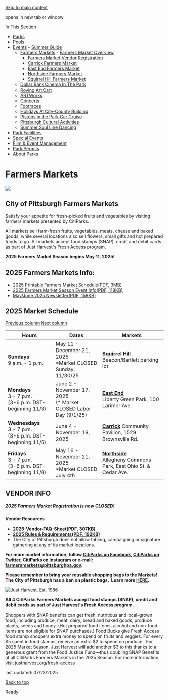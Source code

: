 [Skip to main content](https://www.pittsburghpa.gov/Recreation-Events/Events/Farmers-Markets#main-content)

opens in new tab or window

In This Section

- [Parks](https://www.pittsburghpa.gov/Recreation-Events/Parks)
- [Pools](https://www.pittsburghpa.gov/Recreation-Events/Pools)
- [Events](https://www.pittsburghpa.gov/Recreation-Events/Events)  - [Summer Guide](https://www.pittsburghpa.gov/Recreation-Events/Events/Summer-Guide)
  - [Farmers Markets](https://www.pittsburghpa.gov/Recreation-Events/Events/Farmers-Markets)    - [Farmers Market Overview](https://www.pittsburghpa.gov/Recreation-Events/Events/Farmers-Markets/Farmers-Market-Overview)
    - [Farmers Market Vendor Registration](https://www.pittsburghpa.gov/Recreation-Events/Events/Farmers-Markets/Farmers-Market-Vendor-Registration)
    - [Carrick Farmers Market](https://www.pittsburghpa.gov/Recreation-Events/Events/Farmers-Markets/Carrick-Farmers-Market)
    - [East End Farmers Market](https://www.pittsburghpa.gov/Recreation-Events/Events/Farmers-Markets/East-End-Farmers-Market)
    - [Northside Farmers Market](https://www.pittsburghpa.gov/Recreation-Events/Events/Farmers-Markets/Northside-Farmers-Market)
    - [Squirrel Hill Farmers Market](https://www.pittsburghpa.gov/Recreation-Events/Events/Farmers-Markets/Squirrel-Hill-Farmers-Market)
  - [Dollar Bank Cinema In The Park](https://www.pittsburghpa.gov/Recreation-Events/Events/Dollar-Bank-Cinema-In-The-Park)
  - [Roving Art Cart](https://www.pittsburghpa.gov/Recreation-Events/Events/Roving-Art-Cart)
  - [ARTWorks](https://www.pittsburghpa.gov/Recreation-Events/Events/ARTWorks)
  - [Concerts](https://www.pittsburghpa.gov/Recreation-Events/Events/Concerts)
  - [Footraces](https://www.pittsburghpa.gov/Recreation-Events/Events/Footraces)
  - [Holidays At City-County Building](https://www.pittsburghpa.gov/Recreation-Events/Events/Holidays-At-City-County-Building)
  - [Pistons in the Park Car Cruise](https://www.pittsburghpa.gov/Recreation-Events/Events/Pistons-in-the-Park-Car-Cruise)
  - [Pittsburgh Cultural Activities](https://www.pittsburghpa.gov/Recreation-Events/Events/Pittsburgh-Cultural-Activities)
  - [Summer Soul Line Dancing](https://www.pittsburghpa.gov/Recreation-Events/Events/Summer-Soul-Line-Dancing)
- [Park Facilities](https://www.pittsburghpa.gov/Recreation-Events/Park-Facilities)
- [Special Events](https://www.pittsburghpa.gov/Recreation-Events/Special-Events)
- [Film & Event Management](https://www.pittsburghpa.gov/Recreation-Events/Film-Event-Management)
- [Park Permits](https://www.pittsburghpa.gov/Recreation-Events/Park-Permits)
- [About Parks](https://www.pittsburghpa.gov/Recreation-Events/About-Parks)

# Farmers Markets

![](https://www.pittsburghpa.gov/files/assets/city/v/1/special-events/events/2579_farmers-market.jpg)

## City of Pittsburgh Farmers Markets

Satisfy your appetite for fresh-picked fruits and vegetables by visiting farmers markets presented by CitiParks.

All markets sell farm-fresh fruits, vegetables, meats, cheese and baked goods, while several locations also sell flowers, small gifts and hot prepared foods to go. All markets accept food stamps (SNAP), credit and debit cards as part of Just Harvest's Fresh Access program.

**2025 Farmers Market Season begins May 11, 2025!**

## 2025 Farmers Markets Info:

- [2025 Printable Farmers Market Schedule(PDF, 3MB)](https://www.pittsburghpa.gov/files/assets/city/v/1/parks/documents/farmers-markets-2025/2025-fm-schedule-print.pdf "2025-FM-Schedule-print.pdf")
- [2025 Farmers Market Season Event Info(PDF, 118KB)](https://www.pittsburghpa.gov/files/assets/city/v/1/parks/documents/farmers-markets-2025/final-2025-fm-season-event-calendar.pdf "2025 FM Event Sched")
- [May/June 2025 Newsletter(PDF, 158KB)](https://www.pittsburghpa.gov/files/assets/city/v/1/parks/documents/farmers-markets-2025/2025-mayjune-patron-newsletter-real-finial.pdf "May-June 2025 Farmers Market Newsletter")

## 2025 Market Schedule

[Previous column](https://www.pittsburghpa.gov/Recreation-Events/Events/Farmers-Markets#) [Next column](https://www.pittsburghpa.gov/Recreation-Events/Events/Farmers-Markets#)

| Hours | Dates | Markets |
| --- | --- | --- |
| **Sundays**<br>9 a.m. - 1 p.m. | May 11 - December 21, 2025<br>\*Market CLOSED Sunday, 11/30/25 | **[Squirrel Hill](https://www.pittsburghpa.gov/Recreation-Events/Events/Farmers-Markets/Squirrel-Hill-Farmers-Market)**<br>Beacon/Bartlett parking lot |
| **Mondays**<br>3 - 7 p.m.<br>(3-6 p.m. DST-beginning 11/3) | June 2 - November 17, 2025<br>\\* Market CLOSED Labor Day (9/1/25) | **[East End](https://www.pittsburghpa.gov/Recreation-Events/Events/Farmers-Markets/East-End-Farmers-Market)**<br>Liberty Green Park, 100 Larimer Ave. |
| **Wednesdays**<br>3 - 7 p.m.<br>(3-6 p.m. DST-beginning 11/5) | June 4 - November 19, 2025 | **[Carrick](https://www.pittsburghpa.gov/Recreation-Events/Events/Farmers-Markets/Carrick-Farmers-Market)** Community Pavilion, 1529 Brownsville Rd. |
| **Fridays**<br>3 - 7 p.m.<br>(3-6 p.m. DST-beginning 11/8) | May 16 - November 21, 2025<br>\*Market CLOSED July 4th | **[Northside](https://www.pittsburghpa.gov/Recreation-Events/Events/Farmers-Markets/Northside-Farmers-Market)**<br>Allegheny Commons Park, East Ohio St. & Cedar Ave. |

## VENDOR INFO

##### **2025 Farmers Market Registration is now CLOSED!**

**Vendor Resources**

- **[2025-Vendor-FAQ-Sheet(PDF, 307KB)](https://www.pittsburghpa.gov/files/assets/city/v/1/parks/documents/2025-fm-vendor-info/2025-vendor-faq-sheet.pdf "2025 Vendor FAQ")**
- **[2025 Rules & Requirements(PDF, 192KB)](https://www.pittsburghpa.gov/files/assets/city/v/1/parks/documents/2025-fm-vendor-info/2025-rules-and-requirements.pdf "2025 FM Vendor Rules & Regs")**
- The City of Pittsburgh does not allow tabling, campaigning or signature gathering at any of its market locations.

**For more market information, follow [CitiParks on Facebook](https://www.facebook.com/CitiParksPGH), [CitiParks on Twitter](https://twitter.com/CitiParks), [CitiParks on Instagram](https://www.instagram.com/citiparks/) or e-mail: [farmersmarkets@pittsburghpa.gov](mailto:farmersmarkets@pittsburghpa.gov).**

**Please remember to bring your reusable shopping bags to the Markets!  The City of Pittsburgh has a ban on plastic bags.  Learn more [HERE](https://www.pittsburghpa.gov/Resident-Services/Trash-Recycling/Anti-Litter-and-Illegal-Dumping/Plastic-Bag-Ban).**

[![Just Harvest. Est. 1986](https://www.pittsburghpa.gov/files/assets/city/v/1/special-events/events/21359_just-harvest-primary_1.jpg)](https://justharvest.org/)

**All 4 CitiParks Farmers Markets accept food stamps (SNAP), credit and debit cards as part of Just Harvest's Fresh Access program.**

Shoppers with SNAP benefits can get fresh, nutritious and local-grown food, including produce, meat, dairy, bread and baked goods, produce plants, seeds and honey. (Hot prepared food items, alcohol and non-food items are not eligible for SNAP purchases.) Food Bucks give Fresh Access food stamp shoppers extra money to spend on fruits and veggies. For every $5 spent in food stamps, receive an extra $2 to spend on produce.  For 2025 Market Season, Just Harvest will add another $3 to this thanks to a generous grant from the Food Justice Fund—thus doubling SNAP Benefits at all CitiParks Farmers Markets in the 2025 Season. For more information, visit [justharvest.org/fresh-access](https://justharvest.org/fresh-access/)

last updated: 07/23/2025

[Back to top](https://www.pittsburghpa.gov/Recreation-Events/Events/Farmers-Markets#body-top)

Ready
